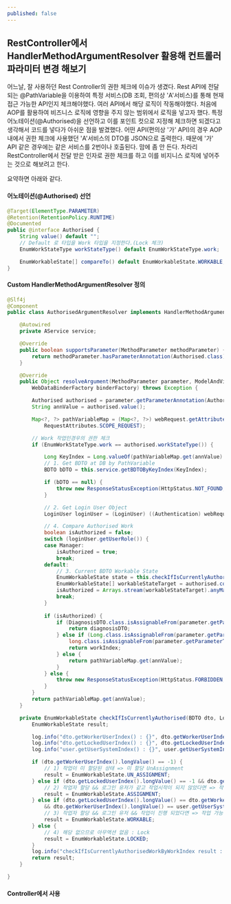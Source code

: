 ```yaml
---
published: false
---
```

## RestController에서 HandlerMethodArgumentResolver 활용해 컨트롤러 파라미터 변경 해보기


어느날, 잘 사용하던 Rest Controller의 권한 체크에 이슈가 생겼다.
Rest API에 전달되는 @PathVariable을 이용하여 특정 서비스(DB 조회, 편의상 'A'서비스)를 통해 현재 접근 가능한 API인지 체크해야했다.
여러 API에서 해당 로직이 작동해야했다.
처음에 AOP를 활용하여 비즈니스 로직에 영향을 주지 않는 범위에서 로직을 넣고자 했다.
특정 어노테이션(@Authorised)을 선언하고 이를 포인트 컷으로 지정해 체크하면 되겠다고 생각해서 코드를 넣다가 아쉬운 점을 발겼했다.
어떤 API(편의상 '가' API)의 경우 AOP 내에서 권한 체크에 사용했던  'A'서비스의 DTO를 JSON으로 출력한다.
때문에 '가' API 같은 경우에는 같은 서비스를 2번이나 호출된다.
맘에 좀 안 든다.
차라리 RestController에서 전달 받은 인자로 권한 체크를 하고 이를 비지니스 로직에 넣어주는 것으로 해보려고 한다.

요약하면 아래와 같다.

#### 어노테이션(@Authorised) 선언
```java 
@Target(ElementType.PARAMETER)
@Retention(RetentionPolicy.RUNTIME)
@Documented
public @interface Authorised {
	String value() default "";
	// Default 로 타입을 Work 타입을 지정한다.(Lock 체크)
	EnumWorkStateType workStateType() default EnumWorkStateType.work;

	EnumWorkableState[] compareTo() default EnumWorkableState.WORKABLE;
}
```
#### Custom HandlerMethodArgumentResolver 정의
```java 
@Slf4j
@Component
public class AuthorisedArgumentResolver implements HandlerMethodArgumentResolver {

	@Autowired
	private AService service;

	@Override
	public boolean supportsParameter(MethodParameter methodParameter) {
		return methodParameter.hasParameterAnnotation(Authorised.class);
	}

	@Override
	public Object resolveArgument(MethodParameter parameter, ModelAndViewContainer mavContainer, NativeWebRequest webRequest,
		WebDataBinderFactory binderFactory) throws Exception {

		Authorised authorised = parameter.getParameterAnnotation(Authorised.class);
		String annValue = authorised.value();

		Map<?, ?> pathVariableMap = (Map<?, ?>) webRequest.getAttribute(HandlerMapping.URI_TEMPLATE_VARIABLES_ATTRIBUTE,
			RequestAttributes.SCOPE_REQUEST);

		// Work 작업인경우의 권한 체크
		if (EnumWorkStateType.work == authorised.workStateType()) {

			Long KeyIndex = Long.valueOf(pathVariableMap.get(annValue).toString());
			// 1. Get BDTO at DB by PathVariable
			BDTO bDTO = this.service.getBDTOByKeyIndex(KeyIndex);

			if (bDTO == null) {
				throw new ResponseStatusException(HttpStatus.NOT_FOUND, "BDTO Not Found");
			}

			// 2. Get Login User Object
			LoginUser loginUser = (LoginUser) ((Authentication) webRequest.getUserPrincipal()).getPrincipal();

			// 4. Compare Authorised Work
			boolean isAuthorized = false;
			switch (loginUser.getUserRole()) {
			case Manager:
				isAuthorized = true;
				break;
			default:
				// 3. Current BDTO Workable State
				EnumWorkableState state = this.checkIfIsCurrentlyAuthorised(bDTO, loginUser);
				EnumWorkableState[] workableStateTarget = authorised.compareTo();
				isAuthorized = Arrays.stream(workableStateTarget).anyMatch(s -> s == state);
				break;
			}
			
			if (isAuthorized) {
				if (DiagnosisDTO.class.isAssignableFrom(parameter.getParameterType())) {
					return diagnosisDTO;
				} else if (Long.class.isAssignableFrom(parameter.getParameterType()) ||
					long.class.isAssignableFrom(parameter.getParameterType())) {
					return workIndex;
				} else {
					return pathVariableMap.get(annValue);
				}
			} else {
				throw new ResponseStatusException(HttpStatus.FORBIDDEN, "Access Denied");
			}
		}
		return pathVariableMap.get(annValue);
	}

	private EnumWorkableState checkIfIsCurrentlyAuthorised(BDTO dto, LoginUser user) throws Exception {
		EnumWorkableState result;

		log.info("dto.getWorkerUserIndex() : {}", dto.getWorkerUserIndex());
		log.info("dto.getLockedUserIndex() : {}", dto.getLockedUserIndex());
		log.info("user.getUserSystemIndex() : {}", user.getUserSystemIndex());

		if (dto.getWorkerUserIndex().longValue() == -1) {
			// 1) 작업이 미 할당된 상태 => 미 할당 UnAssignment
			result = EnumWorkableState.UN_ASSIGNMENT;
		} else if (dto.getLockedUserIndex().longValue() == -1 && dto.getWorkerUserIndex().longValue() == user.getUserSystemIndex()) {
			// 2) 작업자 할당 && 로그인 유저가 같고 작업시작이 되지 않았다면 => 작업 시작 전 상태 Assignment
			result = EnumWorkableState.ASSIGNMENT;
		} else if (dto.getLockedUserIndex().longValue() == dto.getWorkerUserIndex().longValue()
			&& dto.getWorkerUserIndex().longValue() == user.getUserSystemIndex()) {
			// 3) 작업자 할당 && 로그인 유저 && 작업이 진행 되었다면 => 작업 가능 상태 ==> Working
			result = EnumWorkableState.WORKABLE;
		} else {
			// 4) 해당 없으므로 아무액션 없음 : Lock
			result = EnumWorkableState.LOCKED;
		}
		log.info("checkIfIsCurrentlyAuthorisedWorkByWorkIndex result : {}", result);
		return result;
	}

}
```

#### Controller에서 사용


<!--stackedit_data:
eyJoaXN0b3J5IjpbLTE5MzgwNTE2OTZdfQ==
-->